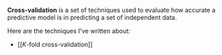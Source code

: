 **Cross-validation** is a set of techniques used to evaluate how accurate a predictive model is in predicting a set of independent data. 

Here are the techniques I've written about:
- [[$K$-fold cross-validation]]
